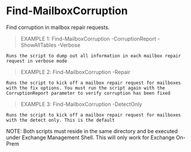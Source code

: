 # Find-MailboxCorruption

Find corruption in mailbox repair requests.

> EXAMPLE 1: Find-MailboxCorruption -CorruptionReport -ShowAllTables -Verbose

    Runs the script to dump out all information in each mailbox repair request in verbose mode

> EXAMPLE 2: Find-MailboxCorruption -Repair

    Runs the script to kick off a mailbox repair request for mailboxes with the fix options. You must run the script again with the CorruptionReport parameter to verify corruption has been fixed

> EXAMPLE 3: Find-MailboxCorruption -DetectOnly

    Runs the script to kick off a mailbox repair request for mailboxes with the detect only. This is the default

NOTE: Both scripts must reside in the same directory and be executed under Exchange Management Shell. This will only work for Exchange On-Prem
